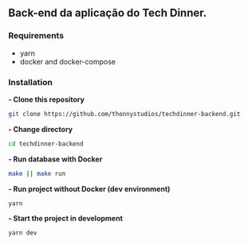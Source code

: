 ## Back-end da aplicação do Tech Dinner.

### Requirements

- yarn
- docker and docker-compose

### Installation

**- Clone this repository**

```sh
git clone https://github.com/thonnystudios/techdinner-backend.git
```

**- Change directory**

```sh
cd techdinner-backend
```

**- Run database with Docker**

```sh
make || make run
```

**- Run project without Docker (dev environment)**

```sh
yarn
```

**- Start the project in development**

```sh
yarn dev
```
